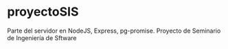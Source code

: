 # proyectoSIS
Parte del servidor en NodeJS, Express, pg-promise. Proyecto de Seminario de Ingeniería de Sftware
